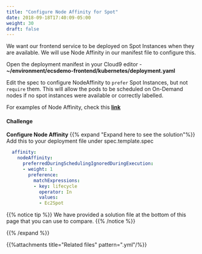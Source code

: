 ```yaml
---
title: "Configure Node Affinity for Spot"
date: 2018-09-18T17:40:09-05:00
weight: 30
draft: false
---
```


We want our frontend service to be deployed on Spot Instances when they are available. We will use Node Affinity in our manifest file to configure this.

Open the deployment manifest in your Cloud9 editor - **~/environment/ecsdemo-frontend/kubernetes/deployment.yaml**

Edit the spec to configure NodeAffinity to `prefer` Spot Instances, but not `require` them. This will allow the pods to be scheduled on On-Demand nodes if no spot instances were available or correctly labelled.

For examples of Node Affinity, check this [**link**](https://kubernetes.io/docs/concepts/configuration/assign-pod-node/#affinity-and-anti-affinity)

#### Challenge

**Configure Node Affinity**
{{% expand "Expand here to see the solution"%}}
Add this to your deployment file under spec.template.spec

```yaml
  affinity:
    nodeAffinity:
      preferredDuringSchedulingIgnoredDuringExecution:
      - weight: 1
        preference:
          matchExpressions:
          - key: lifecycle
            operator: In
            values:
            - Ec2Spot
```

{{% notice tip %}}
 We have provided a solution file at the bottom of this page that you can use to compare.
{{% /notice %}}

{{% /expand %}}

{{%attachments title="Related files" pattern=".yml"/%}}